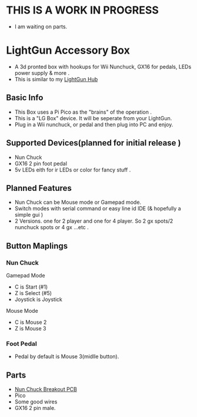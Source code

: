 # THIS IS A WORK IN PROGRESS 
- I am waiting on parts.


# LightGun Accessory Box
- A 3d pronted box with hookups for Wii Nunchuck, GX16 for pedals, LEDs power supply & more .
- This is similar to my [LightGun Hub](https://www.thingiverse.com/thing:6721341)

## Basic Info  
- This Box uses a Pi Pico as the "brains" of the operation .
- This is a "LG Box" device. It will be seperate from your LightGun. 
- Plug in a Wii nunchuck, or pedal and then plug into PC and enjoy.

## Supported Devices(planned for initial release ) 
- Nun Chuck
- GX16 2 pin foot pedal
- 5v LEDs eith for ir LEDs or color for fancy stuff .

## Planned Features 
- Nun Chuck can be Mouse mode or Gamepad mode.
- Switch modes with serial command or easy line id IDE (& hopefully a simple gui )
- 2 Versions. one for 2 player and one for 4 player. So 2 gx spots/2 nunchuck spots  or 4 gx ...etc .


## Button Maplings 

  ### Nun Chuck 
  
  Gamepad Mode 
  - C is Start (#1)
  - Z is Select (#5)
  - Joystick is Joystick
    
  Mouse Mode
  - C is Mouse 2
  - Z is Mouse 3

  ### Foot Pedal
  - Pedal by default is Mouse 3(midlle button).

## Parts
- [Nun Chuck Breakout PCB](https://www.adafruit.com/product/4836)
- Pico
- Some good wires
- GX16 2 pin male.
  
